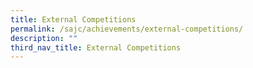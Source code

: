 ```yaml
---
title: External Competitions
permalink: /sajc/achievements/external-competitions/
description: ""
third_nav_title: External Competitions
---
```

